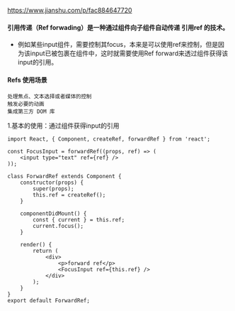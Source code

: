 https://www.jianshu.com/p/fac884647720

#### 引用传递（Ref forwading）是一种通过组件向子组件自动传递 引用ref 的技术。

* 例如某些input组件，需要控制其focus，本来是可以使用ref来控制，但是因为该input已被包裹在组件中，这时就需要使用Ref forward来透过组件获得该input的引用。


#### Refs 使用场景

    处理焦点、文本选择或者媒体的控制
    触发必要的动画
    集成第三方 DOM 库


1.基本的使用：通过组件获得input的引用

```
import React, { Component, createRef, forwardRef } from 'react';

const FocusInput = forwardRef((props, ref) => (
    <input type="text" ref={ref} />
));

class ForwardRef extends Component {
    constructor(props) {
        super(props);
        this.ref = createRef();
    }

    componentDidMount() {
        const { current } = this.ref;
        current.focus();
    }

    render() {
        return (
            <div>
                <p>forward ref</p>
                <FocusInput ref={this.ref} />
            </div>
        );
    }
}
export default ForwardRef;

```

